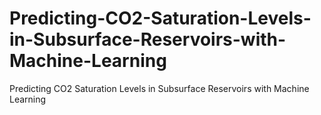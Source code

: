 # Predicting-CO2-Saturation-Levels-in-Subsurface-Reservoirs-with-Machine-Learning
Predicting CO2 Saturation Levels in Subsurface Reservoirs with Machine Learning
